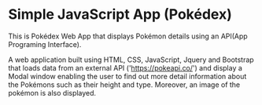 # Simple JavaScript App (Pokédex)

This is Pokédex Web App that displays Pokémon details using an API(App Programing Interface).

A web application built using HTML, CSS, JavaScript, Jquery and Bootstrap that loads data from an external API ('https://pokeapi.co/') and display a Modal window enabling the user to find out more detail information about the Pokémons such as their height and type.  Moreover, an image of the pokémon is also displayed.
